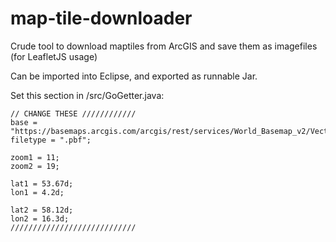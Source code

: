 # map-tile-downloader
Crude tool to download maptiles from ArcGIS and save them as imagefiles (for LeafletJS usage)

Can be imported into Eclipse, and exported as runnable Jar.

Set this section in /src/GoGetter.java:
```
// CHANGE THESE ////////////
base = "https://basemaps.arcgis.com/arcgis/rest/services/World_Basemap_v2/VectorTileServer/tile/";
filetype = ".pbf";

zoom1 = 11;
zoom2 = 19;

lat1 = 53.67d;
lon1 = 4.2d;

lat2 = 58.12d;
lon2 = 16.3d;
////////////////////////////
    
```
